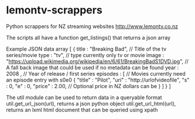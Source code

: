 # lemontv-scrappers

Python scrappers for NZ streaming websites http://www.lemontv.co.nz

The scripts all have a function get_listings() that returns a json array

Example JSON data array
[
	{
		title : "Breaking Bad", // Title of the tv series/movie
		type : "tv",  // type currently only tv or movie
		image : "https://upload.wikimedia.org/wikipedia/en/6/61/BreakingBadS1DVD.jpg", // A fall back image that could be used if no metadata can be found
		year : 2008 ,  // Year of release / first series
		episodes : [	// Movies currently need an episode entry with s0e0
			{
				"title" : "Pilot", 
				"uri" : "http://urlofvideofile",
				"s" : 0, 
				"e" : 0, 
				"price" : 2.00, // Optional price in NZ dollars can be
			}
		]
	}
]

The util module can be used to return data in a queryable format
util.get_url_json(url), returns a json python object 
util.get_url_html(url), returns an lxml html document that can be queried using xpath